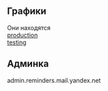 ## Графики
Они находятся\
[production](https://yasm.yandex-team.ru/template/panel/Reminders/env=production)\
[testing](https://yasm.yandex-team.ru/template/panel/Reminders/env=testing)


## Админка
admin.reminders.mail.yandex.net
